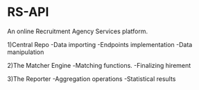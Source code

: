 # RS-API

An online Recruitment Agency Services platform. 

1)Central Repo 
-Data importing
-Endpoints implementation
-Data manipulation

2)The Matcher Engine
-Μatching functions.
-Finalizing hirement

3)The Reporter
-Aggregation operations
-Statistical results
